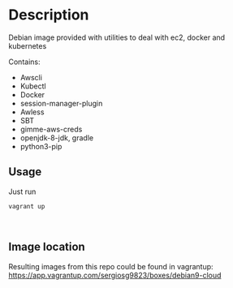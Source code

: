 # Description

Debian image provided with utilities to deal with ec2, docker and kubernetes

Contains: 
* Awscli
* Kubectl
* Docker
* session-manager-plugin
* Awless
* SBT
* gimme-aws-creds
* openjdk-8-jdk, gradle
* python3-pip

## Usage

Just run<br/>
```shell 
vagrant up  
```
<br/>


## Image location
Resulting images from this repo could be found in vagrantup:
https://app.vagrantup.com/sergiosg9823/boxes/debian9-cloud